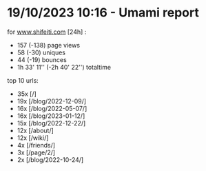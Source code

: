 # 19/10/2023 10:16 - Umami report
for www.shifeiti.com [24h] :

 - 157 (-138) page views
 - 58 (-30) uniques
 - 44 (-19) bounces
 - 1h 33' 11'' (-2h 40' 22'') totaltime


top 10 urls:
 - 35x [/]
 - 19x [/blog/2022-12-09/]
 - 16x [/blog/2022-05-07/]
 - 16x [/blog/2023-01-12/]
 - 15x [/blog/2022-12-22/]
 - 12x [/about/]
 - 12x [/wiki/]
 - 4x [/friends/]
 - 3x [/page/2/]
 - 2x [/blog/2022-10-24/]


